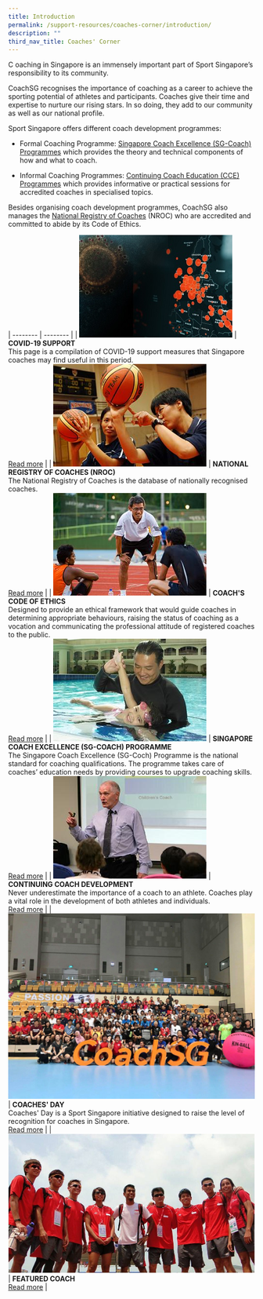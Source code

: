 ```yaml
---
title: Introduction
permalink: /support-resources/coaches-corner/introduction/
description: ""
third_nav_title: Coaches' Corner
---
```

C
oaching in Singapore is an immensely important part of Sport Singapore’s responsibility to its community. 

CoachSG recognises the importance of coaching as a career to achieve the sporting potential of athletes and participants. Coaches give their time and expertise to nurture our rising stars. In so doing, they add to our community as well as our national profile. 

Sport Singapore offers different coach development programmes:

*   Formal Coaching Programme: [Singapore Coach Excellence (SG-Coach) Programmes](/support/coaches-corner/singapore-coach-excellence-sg-coach-programme/) which provides the theory and technical components of how and what to coach. 
    
*   Informal Coaching Programmes: [Continuing Coach Education (CCE) Programmes](/support/coaches-corner/continuing-coach-development/) which provides informative or practical sessions for accredited coaches in specialised topics. 
    
Besides organising coach development programmes, CoachSG also manages the [National Registry of Coaches](/support/activesg-programme-partnership/nroc-sports/) (NROC) who are accredited and committed to abide by its Code of Ethics.


| -------- | -------- |
| ![](/images/Support/Covid%2019/covid19-support.jpeg) | **COVID-19 SUPPORT**<br>This page is a compilation of COVID-19 support measures that Singapore coaches may find useful in this period.<br>[Read more](/support-resources/covid-19/covid-19-support/)     |
| ![](/images/Support/Coache's%20Corner/basketball.jpeg)  | **NATIONAL REGISTRY OF COACHES (NROC)**<br>The National Registry of Coaches is the database of nationally recognised coaches.<br>[Read more](/support-resources/activesg-programme-partnership/nroc-sports/)     |
| ![](/images/Support/Coache's%20Corner/athletics2.jpeg) | **COACH'S CODE OF ETHICS**<br>Designed to provide an ethical framework that would guide coaches in determining appropriate behaviours, raising the status of coaching as a vocation and communicating the professional attitude of registered coaches to the public.<br>[Read more](/support-resources/coaches-corner/coachs-code-of-ethics/)     |
| ![](/images/Support/Coache's%20Corner/swimming.jpeg) | **SINGAPORE COACH EXCELLENCE (SG-COACH) PROGRAMME**<br>The Singapore Coach Excellence (SG-Coch) Programme is the national standard for coaching qualifications. The programme takes care of coaches’ education needs by providing courses to upgrade coaching skills.<br>[Read more](/support-resources/coaches-corner/singapore-coach-excellence-sg-coach-programme/)     |
| ![](/images/Support/Coache's%20Corner/ccejl.jpeg) | **CONTINUING COACH DEVELOPMENT**<br>Never underestimate the importance of a coach to an athlete. Coaches play a vital role in the development of both athletes and individuals.<br>[Read more](/support-resources/coaches-corner/continuing-coach-development/)     |
| ![](/images/Support/Coache's%20Corner/coachesday18_group.jpeg) | **COACHES' DAY**<br>Coaches' Day is a Sport Singapore initiative designed to raise the level of recognition for coaches in Singapore.<br>[Read more](/support-resources/coaches-corner/coaches-day/)     |
| ![](/images/Support/Coache's%20Corner/Picture4.jpeg) | **FEATURED COACH**<br>[Read more](/support-resources/coaches-corner/featured-coach/)     |